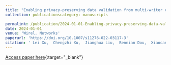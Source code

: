 ```yaml
---
title: "Enabling privacy-preserving data validation from multi-writer encryption with aggregated keywords search"
collection: publicationscategory: manuscripts

permalink: /publication/2024-01-01-Enabling-privacy-preserving-data-validation-from-multi-writer-encryption-with-aggregated-keywords-search
date: 2024-01-01
venue: 'Wirel. Networks'
paperurl: 'https://doi.org/10.1007/s11276-022-03117-3'
citation: ' Lei Xu,  Chengzhi Xu,  Jianghua Liu,  Bennian Dou,  Xiaocan Jin, &quot;Enabling privacy-preserving data validation from multi-writer encryption with aggregated keywords search.&quot; Wirel. Networks, 2024.'
---
```

[Access paper here](https://doi.org/10.1007/s11276-022-03117-3){:target="_blank"}
